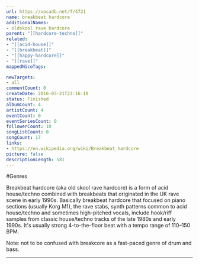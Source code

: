 ```yaml
---
url: https://vocadb.net/T/4721
name: breakbeat hardcore
additionalNames: 
- oldskool rave hardcore
parent: "[[hardcore-techno]]"
related:
- "[[acid-house]]"
- "[[breakbeat]]"
- "[[happy-hardcore]]"
- "[[rave]]"
mappedNicoTags:

newTargets:
- all
commentCount: 0
createDate: 2016-03-21T23:16:10
status: Finished
albumCount: 4
artistCount: 4
eventCount: 0
eventSeriesCount: 0
followerCount: 10
songListCount: 0
songCount: 17
links: 
- https://en.wikipedia.org/wiki/Breakbeat_hardcore
picture: false
descriptionLength: 581
---
```


#Genres

Breakbeat hardcore (aka old skool rave hardcore) is a form of acid house/techno combined with breakbeats that originated in the UK rave scene in early 1990s. Basically breakbeat hardcore that focused on  piano sections (usually Korg M1), the rave stabs, synth patterns common to acid house/techno and sometimes high-pitched vocals, include hook/riff samples from classic house/techno tracks of the late 1980s and early 1990s. It's usually strong 4-to-the-floor beat with a tempo range of 110–150 BPM.

Note: not to be confused with breakcore as a fast-paced genre of drum and bass.

---

